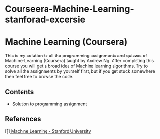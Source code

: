 # Courseera-Machine-Learning-stanforad-excersie

# Machine Learning (Coursera)
This is my solution to all the programming assignments and quizzes of Machine-Learning (Coursera) taught by Andrew Ng. After completing this course you will get a broad idea of Machine learning algorithms. Try to solve all the assignments by yourself first, but if you get stuck somewhere then feel free to browse the code.

## Contents

* Solution to programming assignment



## References
[[1] Machine Learning - Stanford University](https://www.coursera.org/learn/machine-learning)